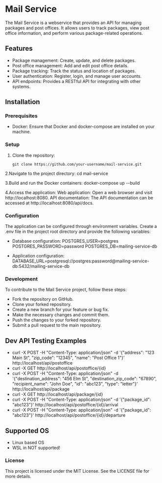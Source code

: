 # Mail Service

The Mail Service is a webservice that provides an API for managing packages and post offices. It allows users to track packages, view post office information, and perform various package-related operations.

## Features

- Package management: Create, update, and delete packages.
- Post office management: Add and edit post office details.
- Package tracking: Track the status and location of packages.
- User authentication: Register, login, and manage user accounts.
- API endpoints: Provides a RESTful API for integrating with other systems.

## Installation

### Prerequisites

- Docker: Ensure that Docker and docker-compose are installed on your machine.

### Setup

1. Clone the repository:

   ```shell
   git clone https://github.com/your-username/mail-service.git

2.Navigate to the project directory:
cd mail-service

3.Build and run the Docker containers:
docker-compose up --build

4.Access the application:
Web application: Open a web browser and visit http://localhost:8080.
API documentation: The API documentation can be accessed at http://localhost:8080/api/docs.

### Configuration
The application can be configured through environment variables. Create a .env file in the project root directory and provide the following variables:
- Database configuration:
POSTGRES_USER=postgres
POSTGRES_PASSWORD=password
POSTGRES_DB=mailing-service-db

- Application configuration:
DATABASE_URL=postgresql://postgres:password@mailing-service-db:5432/mailing-service-db

### Development
To contribute to the Mail Service project, follow these steps:

- Fork the repository on GitHub.
- Clone your forked repository.
- Create a new branch for your feature or bug fix.
- Make the necessary changes and commit them.
- Push the changes to your forked repository.
- Submit a pull request to the main repository.

## Dev API Testing Examples
- curl -X POST -H "Content-Type: application/json" -d '{"address": "123 Main St", "zip_code": "12345", "name": "Post Office 1"}' http://localhost/api/postoffice
- curl -X GET http://localhost/api/postoffice/{id}
- curl -X POST -H "Content-Type: application/json" -d '{"destination_address": "456 Elm St", "destination_zip_code": "67890", "recipient_name": "John Doe", "id": "abc123", "type": "letter"}' http://localhost/api/package
- curl -X GET http://localhost/api/package/{id}
- curl -X POST -H "Content-Type: application/json" -d '{"package_id": "abc123"}' http://localhost/api/postoffice/{id}/arrival
- curl -X POST -H "Content-Type: application/json" -d '{"package_id": "abc123"}' http://localhost/api/postoffice/{id}/departure

## Supported OS
- Linux based OS
- WSL in NOT supported!

### License
This project is licensed under the MIT License. See the LICENSE file for more details.
